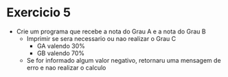 # Exercicio 5

+ Crie um programa que recebe a nota do Grau A e a nota do Grau B
    + Imprimir se sera necessario ou nao realizar o Grau C
        + GA valendo 30%
        + GB valendo 70%
    + Se for informado algum valor negativo, retornaru uma mensagem de erro e nao realizar o calculo